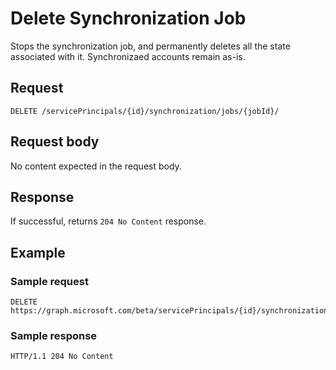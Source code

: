 # Delete Synchronization Job

Stops the synchronization job, and permanently deletes all the state associated with it. Synchronizaed accounts remain as-is.

## Request

```http
DELETE /servicePrincipals/{id}/synchronization/jobs/{jobId}/
```

## Request body

No content expected in the request body.

## Response

If successful, returns `204 No Content` response.

## Example

### Sample request

```http
DELETE https://graph.microsoft.com/beta/servicePrincipals/{id}/synchronization/jobs/{jobId}/
```

### Sample response

```http
HTTP/1.1 204 No Content
```
